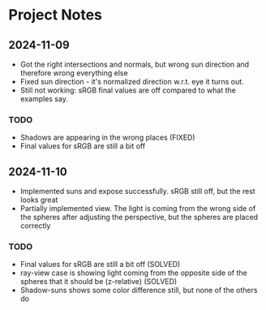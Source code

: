 # Project Notes

## 2024-11-09

- Got the right intersections and normals, but wrong sun direction and therefore wrong everything else
- Fixed sun direction - it's normalized direction w.r.t. eye it turns out.
- Still not working: sRGB final values are off compared to what the examples say.

### TODO

- Shadows are appearing in the wrong places (FIXED)
- Final values for sRGB are still a bit off

## 2024-11-10

- Implemented suns and expose successfully. sRGB still off, but the rest looks great
- Partially implemented view. The light is coming from the wrong side of the spheres after adjusting the perspective, but the spheres are placed correctly

### TODO

- Final values for sRGB are still a bit off (SOLVED)
- ray-view case is showing light coming from the opposite side of the spheres that it should be (z-relative) (SOLVED)
- Shadow-suns shows some color difference still, but none of the others do